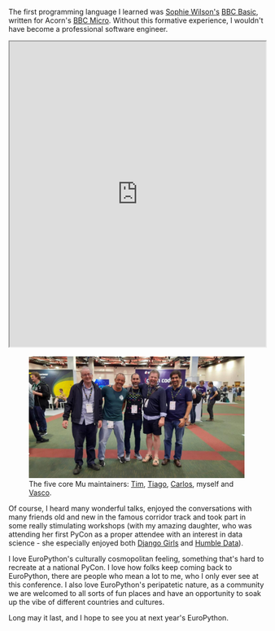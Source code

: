 <!--
.. title: 8-Bit Archaeology: Part 1
.. slug: 8-bit-archaeology-1
.. date: 2022-07-23 14:20:00 UTC+01:00
.. tags: 
.. category: 
.. link: 
.. description: 
.. type: text
.. author: Nicholas H.Tollervey
-->

The first programming language I learned was
[Sophie Wilson's](https://en.wikipedia.org/wiki/Sophie_Wilson)
[BBC Basic](https://en.wikipedia.org/wiki/BBC_BASIC), written for Acorn's
[BBC Micro](https://en.wikipedia.org/wiki/BBC_Micro). Without this formative
experience, I wouldn't have become a professional software engineer.

<div class="bbc-container">
<iframe
    src="https://bbc.godbolt.org/?&disc1=https://ntoll.org/static/bbcdiscs/music.ssd&autoboot&embed"
    width="100%" height="600"
/>
</div>

<div class="video-container">
<iframe width="560" height="315" src="https://www.youtube-nocookie.com/embed/bOWi8tOf5FA" title="YouTube video player" frameborder="0" allow="accelerometer; autoplay; clipboard-write; encrypted-media; gyroscope; picture-in-picture" allowfullscreen></iframe>
</div>

<figure>
<img src="/images/mu_maintainers.jpg" alt="The five core Mu maintainers" title="The five core Mu maintainers"/>
<figcaption>The five core Mu maintainers:
<a href="https://github.com/tjguk">Tim</a>,
<a href="https://github.com/tmontes">Tiago</a>,
<a href="https://github.com/carlosperate">Carlos</a>,
myself and
<a href="https://github.com/xbecas">Vasco</a>.</figcaption>
</figure>

Of course, I heard many wonderful talks, enjoyed the conversations with many
friends old and new in the famous corridor track and took part in some really
stimulating workshops (with my amazing daughter, who was attending her first
PyCon as a proper attendee with an interest in data science - she especially
enjoyed both
[Django Girls](https://djangogirls.org/en/dublin/) and
[Humble Data](https://ep2022.europython.eu/humble-data)).

I love EuroPython's culturally cosmopolitan feeling, something that's hard to
recreate at a national PyCon. I love how folks keep coming back to EuroPython,
there are people who mean a lot to me, who I only ever see at this conference.
I also love EuroPython's peripatetic nature, as a community we are welcomed to
all sorts of fun places and have an opportunity to soak up the vibe of
different countries and cultures.

Long may it last, and I hope to see you at next year's EuroPython.
